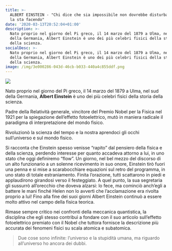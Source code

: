 ```yaml
---
title: >-
  ALBERT EINSTEIN - "Chi dice che sia impossibile non dovrebbe disturbare chi ce
  la sta facendo"
date: '2020-03-13T20:52:04+01:00'
description: >-
  Nato proprio nel giorno del Pi greco, il 14 marzo del 1879 a Ulma, nel sud
  della Germania, Albert Einstein è uno dei più celebri fisici della storia
  della scienza.
socialDesc: >-
  Nato proprio nel giorno del Pi greco, il 14 marzo del 1879 a Ulma, nel sud
  della Germania, Albert Einstein è uno dei più celebri fisici della storia
  della scienza.
image: /img/3e000286-043d-46cb-b033-440a4c855ddf.png
---
```

![](/img/3e000286-043d-46cb-b033-440a4c855ddf.png)

Nato proprio nel giorno del Pi greco, il 14 marzo del 1879 a Ulma, nel sud della Germania, **Albert Einstein** è uno dei più celebri fisici della storia della scienza.

Padre della Relatività generale, vincitore del Premio Nobel per la Fisica nel 1921 per la spiegazione dell’effetto fotoelettrico, mutò in maniera radicale il paradigma di interpretazione del mondo fisico.

Rivoluzionò la scienza del tempo e la nostra aprendoci gli occhi sull’universo e sul mondo fisico. 

Si racconta che Einstein spesso venisse “rapito” dal pensiero della fisica e della scienza, perdendo interesse per quanto accadeva attorno a lui, in uno stato che oggi definiremo “flow”. Un giorno, nel bel mezzo del discorso di un alto funzionario a un solenne ricevimento in suo onore, Einstein tirò fuori una penna e si mise a scarabocchiare equazioni sul retro del programma, in uno stato di totale estraniamento. Finita l’orazione, tutti scattarono in piedi e applaudirono girandosi verso il festeggiato. A quel punto, la sua segretaria gli sussurrò all’orecchio che doveva alzarsi: lo fece, ma cominciò anch’egli a battere le mani finché Helen non lo avvertì che l’acclamazione era rivolta proprio a lui! Fino alla fine dei suoi giorni Albert Einstein continuò a essere molto attivo nel campo della fisica teorica.

Rimase sempre critico nei confronti della meccanica quantistica, la disciplina che egli stesso contribuì a fondare con il suo articolo sull’effetto fotoelettrico premiato con il Nobel che tuttora fornisce la descrizione più accurata dei fenomeni fisici su scala atomica e subatomica.

> Due cose sono infinite: l’universo e la stupidità umana, ma riguardo all’universo ho ancora dei dubbi.
